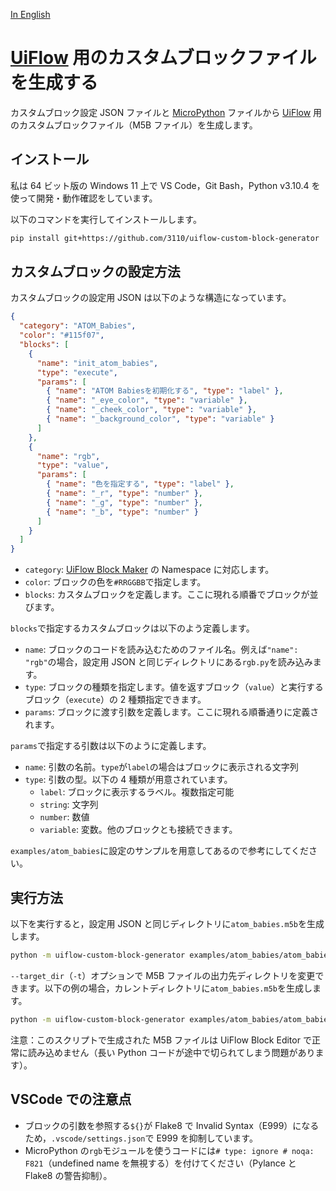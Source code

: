 [In English](README.md)

# [UiFlow](https://flow.m5stack.com) 用のカスタムブロックファイルを生成する

カスタムブロック設定 JSON ファイルと [MicroPython](https://micropython.org/) ファイルから [UiFlow](https://flow.m5stack.com/) 用のカスタムブロックファイル（M5B ファイル）を生成します。

## インストール

私は 64 ビット版の Windows 11 上で VS Code，Git Bash，Python v3.10.4 を使って開発・動作確認をしています。

以下のコマンドを実行してインストールします。

```bash
pip install git+https://github.com/3110/uiflow-custom-block-generator
```

## カスタムブロックの設定方法

カスタムブロックの設定用 JSON は以下のような構造になっています。

```json
{
  "category": "ATOM_Babies",
  "color": "#115f07",
  "blocks": [
    {
      "name": "init_atom_babies",
      "type": "execute",
      "params": [
        { "name": "ATOM Babiesを初期化する", "type": "label" },
        { "name": "_eye_color", "type": "variable" },
        { "name": "_cheek_color", "type": "variable" },
        { "name": "_background_color", "type": "variable" }
      ]
    },
    {
      "name": "rgb",
      "type": "value",
      "params": [
        { "name": "色を指定する", "type": "label" },
        { "name": "_r", "type": "number" },
        { "name": "_g", "type": "number" },
        { "name": "_b", "type": "number" }
      ]
    }
  ]
}
```

- `category`: [UiFlow Block Maker](http://block-maker.m5stack.com/) の Namespace に対応します。
- `color`: ブロックの色を`#RRGGBB`で指定します。
- `blocks`: カスタムブロックを定義します。ここに現れる順番でブロックが並びます。

`blocks`で指定するカスタムブロックは以下のよう定義します。

- `name`: ブロックのコードを読み込むためのファイル名。例えば`"name": "rgb"`の場合，設定用 JSON と同じディレクトリにある`rgb.py`を読み込みます。
- `type`: ブロックの種類を指定します。値を返すブロック（`value`）と実行するブロック（`execute`）の 2 種類指定できます。
- `params`: ブロックに渡す引数を定義します。ここに現れる順番通りに定義されます。

`params`で指定する引数は以下のように定義します。

- `name`: 引数の名前。`type`が`label`の場合はブロックに表示される文字列
- `type`: 引数の型。以下の 4 種類が用意されています。
  - `label`: ブロックに表示するラベル。複数指定可能
  - `string`: 文字列
  - `number`: 数値
  - `variable`: 変数。他のブロックとも接続できます。

`examples/atom_babies`に設定のサンプルを用意してあるので参考にしてください。

## 実行方法

以下を実行すると，設定用 JSON と同じディレクトリに`atom_babies.m5b`を生成します。

```bash
python -m uiflow-custom-block-generator examples/atom_babies/atom_babies.json
```

`--target_dir`（`-t`）オプションで M5B ファイルの出力先ディレクトリを変更できます。以下の例の場合，カレントディレクトリに`atom_babies.m5b`を生成します。

```bash
python -m uiflow-custom-block-generator examples/atom_babies/atom_babies.json -t .
```

注意：このスクリプトで生成された M5B ファイルは UiFlow Block Editor で正常に読み込めません（長い Python コードが途中で切られてしまう問題があります）。

## VSCode での注意点

- ブロックの引数を参照する`${}`が Flake8 で Invalid Syntax（E999）になるため，`.vscode/settings.json`で E999 を抑制しています。
- MicroPython の`rgb`モジュールを使うコードには`# type: ignore # noqa: F821`（undefined name を無視する）を付けてください（Pylance と Flake8 の警告抑制）。
